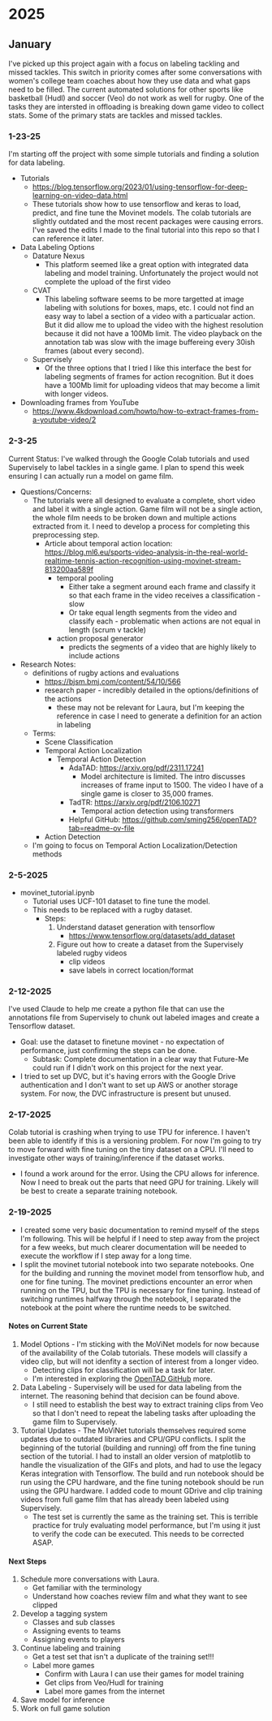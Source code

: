 # 2025
## January
I've picked up this project again with a focus on labeling tackling and missed tackles. This switch in priority comes after some conversations with women's college team coaches about how they use data and what gaps need to be filled. The current automated solutions for other sports like basketball (Hudl) and soccer (Veo) do not work as well for rugby. One of the tasks they are intersted in offloading is breaking down game video to collect stats. Some of the primary stats are tackles and missed tackles.

### 1-23-25
I'm starting off the project with some simple tutorials and finding a solution for data labeling.
* Tutorials
    - https://blog.tensorflow.org/2023/01/using-tensorflow-for-deep-learning-on-video-data.html
    - These tutorials show how to use tensorflow and keras to load, predict, and fine tune the Movinet models. The colab tutorials are slightly outdated and the most recent packages were causing errors. I've saved the edits I made to the final tutorial into this repo so that I can reference it later.
* Data Labeling Options
    - Datature Nexus
        * This platform seemed like a great option with integrated data labeling and model training. Unfortunately the project would not complete the upload of the first video
    - CVAT
        * This labeling software seems to be more targetted at image labeling with solutions for boxes, maps, etc. I could not find an easy way to label a section of a video with a particualar action. But it did allow me to upload the video with the highest resolution because it did not have a 100Mb limit. The video playback on the annotation tab was slow with the image buffereing every 30ish frames (about every second).
    - Supervisely
        * Of the three options that I tried I like this interface the best for labeling segments of frames for action recognition. But it does have a 100Mb limit for uploading videos that may become a limit with longer videos. 
* Downloading frames from YouTube
    - https://www.4kdownload.com/howto/how-to-extract-frames-from-a-youtube-video/2


### 2-3-25
Current Status: I've walked through the Google Colab tutorials and used Supervisely to label tackles in a single game. I plan to spend this week ensuring I can actually run a model on game film. 
* Questions/Concerns:
    - The tutorials were all designed to evaluate a complete, short video and label it with a single action. Game film will not be a single action, the whole film needs to be broken down and multiple actions extracted from it. I need to develop a process for completing this preprocessing step.
        * Article about temporal action location: https://blog.ml6.eu/sports-video-analysis-in-the-real-world-realtime-tennis-action-recognition-using-movinet-stream-813200aa589f
            - temporal pooling
                * Either take a segment around each frame and classify it so that each frame in the video receives a classification - slow
                * Or take equal length segments from the video and classify each - problematic when actions are not equal in length (scrum v tackle)
            - action proposal generator
                * predicts the segments of a video that are highly likely to include actions
* Research Notes:
    - definitions of rugby actions and evaluations
        * https://bjsm.bmj.com/content/54/10/566
        * research paper - incredibly detailed in the options/definitions of the actions
            - these may not be relevant for Laura, but I'm keeping the reference in case I need to generate a definition for an action in labeling
    - Terms:
        * Scene Classification
        * Temporal Action Localization
            - Temporal Action Detection
                * AdaTAD: https://arxiv.org/pdf/2311.17241
                    - Model architecture is limited. The intro discusses increases of frame input to 1500. The video I have of a single game is closer to 35,000 frames. 
                * TadTR: https://arxiv.org/pdf/2106.10271
                    - Temporal action detection using transformers
                * Helpful GitHub: https://github.com/sming256/openTAD?tab=readme-ov-file
        * Action Detection
    - I'm going to focus on Temporal Action Localization/Detection methods

### 2-5-2025
* movinet_tutorial.ipynb
    - Tutorial uses UCF-101 dataset to fine tune the model.
    - This needs to be replaced with a rugby dataset.
        * Steps:
            1. Understand dataset generation with tensorflow
                - https://www.tensorflow.org/datasets/add_dataset
            1. Figure out how to create a dataset from the Supervisely labeled rugby videos
                - clip videos
                - save labels in correct location/format

### 2-12-2025
I've used Claude to help me create a python file that can use the annotations file from Supervisely to chunk out labeled images and create a Tensorflow dataset. 
* Goal: use the dataset to finetune movinet - no expectation of performance, just confirming the steps can be done.
    - Subtask: Complete documentation in a clear way that Future-Me could run if I didn't work on this project for the next year.
* I tried to set up DVC, but it's having errors with the Google Drive authentication and I don't want to set up AWS or another storage system. For now, the DVC infrastructure is present but unused.

### 2-17-2025
Colab tutorial is crashing when trying to use TPU for inference. I haven't been able to identify if this is a versioning problem. For now I'm going to try to move forward with fine tuning on the tiny dataset on a CPU. I'll need to investigate other ways of training/inference if the dataset works.
- I found a work around for the error. Using the CPU allows for inference. Now I need to break out the parts that need GPU for training. Likely will be best to create a separate training notebook.

### 2-19-2025
- I created some very basic documentation to remind myself of the steps I'm following. This will be helpful if I need to step away from the project for a few weeks, but much clearer documentation will be needed to execute the workflow if I step away for a long time.
- I split the movinet tutorial notebook into two separate notebooks. One for the building and running the movinet model from tensorflow hub, and one for fine tuning. The movinet predictions encounter an error when running on the TPU, but the TPU is necessary for fine tuning. Instead of switching runtimes halfway through the notebook, I separated the notebook at the point where the runtime needs to be switched.

#### Notes on Current State
1. Model Options - I'm sticking with the MoViNet models for now because of the availability of the Colab tutorials. These models will classify a video clip, but will not idenfity a section of interest from a longer video. 
    - Detecting clips for classification will be a task for later.
    - I'm interested in exploring the [OpenTAD GitHub](https://github.com/sming256/openTAD?tab=readme-ov-file) more.
1. Data Labeling - Supervisely will be used for data labeling from the internet. The reasoning behind that decision can be found above. 
    - I still need to establish the best way to extract training clips from Veo so that I don't need to repeat the labeling tasks after uploading the game film to Supervisely.
1. Tutorial Updates - The MoViNet tutorials themselves required some updates due to outdated libraries and CPU/GPU conflicts. I split the beginning of the tutorial (building and running) off from the fine tuning section of the tutorial. I had to install an older version of matplotlib to handle the visualization of the GIFs and plots, and had to use the legacy Keras integration with Tensorflow. The build and run notebook should be run using the CPU hardware, and the fine tuning notebook should be run using the GPU hardware. I added code to mount GDrive and clip training videos from full game film that has already been labeled using Supervisely. 
    - The test set is currently the same as the training set. This is terrible practice for truly evaluating model performance, but I'm using it just to verify the code can be executed. This needs to be corrected ASAP.


#### Next Steps
1. Schedule more conversations with Laura.
    - Get familiar with the terminology
    - Understand how coaches review film and what they want to see clipped
1. Develop a tagging system
    - Classes and sub classes
    - Assigning events to teams
    - Assigning events to players
1. Continue labeling and training
    - Get a test set that isn't a duplicate of the training set!!!
    - Label more games
        * Confirm with Laura I can use their games for model training
        * Get clips from Veo/Hudl for training
        * Label more games from the internet
1. Save model for inference
1. Work on full game solution